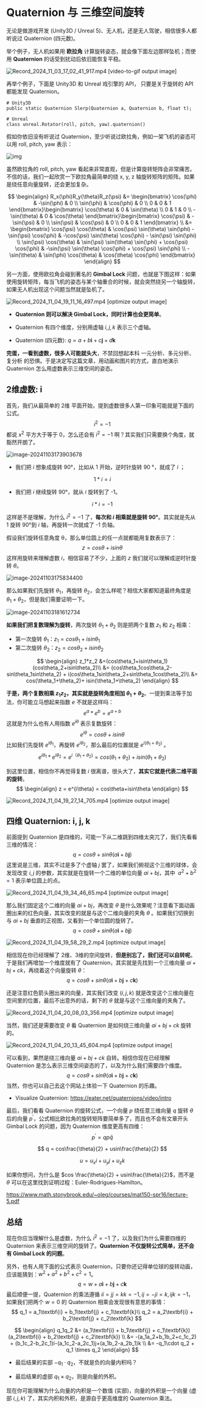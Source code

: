 Quaternion 与 三维空间旋转
=======================

无论是做游戏开发 (Unity3D / Unreal 5)、无人机，还是无人驾驶，相信很多人都听说过 Quaternion (四元数)。

举个例子，无人机如果用 **欧拉角** 计算旋转姿态，就会像下面左边那样坠机；而使用 **Quaternion** 的话受到扰动后依旧能恢复平稳。

![Record_2024_11_03_17_02_41_917.mp4 [video-to-gif output image]](https://doc.wuhanstudio.cc/posts/quaternion_rotate/drone.gif)

再举个例子，下面是 Unity3D 和 Unreal 戏引擎的 API， 只要是关于旋转的 API 都能发现 Quaternion。

```
# Unity3D
public static Quaternion Slerp(Quaternion a, Quaternion b, float t);

# Unreal
class unreal.Rotator(roll, pitch, yaw).quaternion()
```

假如你依旧没有听说过 Quaternion，至少听说过欧拉角，例如一架飞机的姿态可以用 roll, pitch, yaw 表示：

![img](https://doc.wuhanstudio.cc/posts/quaternion_rotate/euler.gif)

虽然欧拉角的 roll, pitch, yaw 看起来非常直观，但是计算旋转矩阵会非常痛苦。不信的话，我们一起欣赏一下欧拉角最简单的绕 x, y, z 轴旋转矩阵的矩阵。如果是绕任意向量旋转，还会更加复杂。

$$
\begin{align}
R_x(\phi)R_y(\theta)R_z(\psi) &= \begin{bmatrix}
\cos(\phi) & -\sin(\phi) & 0 \\
\sin(\phi) & \cos(\phi) & 0 \\
0 & 0 & 1
\end{bmatrix}\begin{bmatrix}
\cos(\theta) & 0 & \sin(\theta) \\
0 & 1 & 0 \\
-\sin(\theta) & 0 & \cos(\theta)
\end{bmatrix}\begin{bmatrix}
\cos(\psi) & -\sin(\psi) & 0 \\
\sin(\psi) & \cos(\psi) & 0 \\
0 & 0 & 1
\end{bmatrix} \\
&= \begin{bmatrix}
\cos(\psi) \cos(\theta) & \cos(\psi) \sin(\theta) \sin(\phi) - \sin(\psi) \cos(\phi) & -\cos(\psi) \sin(\theta) \cos(\phi) - \sin(\psi) \sin(\phi) \\
\sin(\psi) \cos(\theta) & \sin(\psi) \sin(\theta) \sin(\phi) + \cos(\psi) \cos(\phi) & -\sin(\psi) \sin(\theta) \cos(\phi) + \cos(\psi) \sin(\phi) \\
-\sin(\theta) & \sin(\phi) \cos(\theta) & \cos(\theta) \cos(\phi)
\end{bmatrix}
\end{align}
$$

另一方面，使用欧拉角会碰到著名的 **Gimbal Lock** 问题，也就是下图这样：如果使用旋转矩阵，每当飞机的姿态与某个轴重合的时候，就会突然绕另一个轴旋转，如果无人机出现这个问题当然就是坠机了。

![Record_2024_11_04_19_11_16_497.mp4 [optimize output image]](https://doc.wuhanstudio.cc/posts/quaternion_rotate/gimbal_lock.gif)

- **Quaternion 则可以解决 Gimbal Lock，同时计算也会更简单**。

- Quaternion 有四个维度，分别用虚轴 $i, j ,k$ 表示三个虚轴。

- Quaternion (四元数): $q=a+b \textbf{i} + c\textbf{j} + d \textbf{k}$

**完蛋，一看到虚数，很多人可能就头大**，不禁回想起本科 一元分析、多元分析、复分析 的恐惧。于是决定写这篇文章，用动画和图片的方式，直白地演示 Quaternion 怎么用虚数表示三维空间的姿态。



## 2维虚数: i

首先，我们从最简单的 2维 平面开始，提到虚数很多人第一印象可能就是下面的公式。
$$
i^2=-1
$$
都说 $x^2$ 平方大于等于 0，怎么还会有 $i^2=-1$ 啊？其实我们只需要换个角度，就豁然开朗了。

![image-20241103173903678](https://doc.wuhanstudio.cc/posts/quaternion_rotate/image.png)

- 我们把 $i$ 想象成旋转 90°，比如从 1 开始，逆时针旋转 90 °，就成了 $i$ ；

$$
1 * i = i
$$

- 我们把 $i$ 继续旋转 90°，就从 $i$ 旋转到了 -1。

$$
i * i = -1
$$

这样是不是理解，为什么 $i^2=-1$ 了，**每次和 $i$ 相乘就是旋转 90°**。其实就是先从 1 旋转 90°到 $i$ 轴，再旋转一次就成了 -1 负轴。

假设我们旋转任意角度 θ，那么单位圆上的任一点就都能用复数表示了：
$$
z = cos\theta + i sin\theta
$$
这样用旋转来理解虚数 $i$，相信容易了不少，上面的 $z$ 我们就可以理解成逆时针旋转 $\theta$。

![image-20241103175834400](C:\Users\Han\AppData\Roaming\Typora\typora-user-images\image-20241103175834400.png)

那么如果我们先旋转 $\theta_1$，再旋转 $\theta_2$，会怎么样呢？相信大家都知道最终角度是 $\theta_1+\theta_2$，但是我们需要证明一下。

![image-20241103181612734](https://doc.wuhanstudio.cc/posts/quaternion_rotate/plus.png)

**如果我们把复数理解为旋转**，两次旋转 $\theta_1 + \theta_2$ 则是把两个复数 $z_1$ 和 $z_2$ 相乘：

- 第一次旋转 $\theta_1$：$z_1=cos\theta_1+isin\theta_1$
- 第二次旋转 $\theta_2$：$z_2=cos\theta_2+isin\theta_2$

$$
\begin{align}
z_1*z_2
&=(cos\theta_1+isin\theta_1)(cos\theta_2+isin\theta_2)\\
&= (cos\theta_1cos\theta_2-sin\theta_1sin\theta_2) + i(cos\theta_1sin\theta_2+sin\theta_1cos\theta_2)\\
&= cos(\theta_1+\theta_2)+ isin(\theta_1+\theta_2)
\end{align}
$$

**于是，两个复数相乘 $z_1z_2$，其实就是旋转角度相加 $\theta_1 + \theta_2$**。一提到乘法等于加法，你可能立马想起来指数 $e$ 不就是这样吗：
$$
e^{a} * e^{b}=e^{a+b}
$$
这就是为什么也有人用指数 $e^{i\theta}$ 表示复数旋转：
$$
e^{i\theta}=cos\theta + i sin\theta
$$
比如我们先旋转 $e^{i\theta_1}$，再旋转 $e^{i\theta_2}$，那么最后的位置就是 $e^{i(\theta_1+\theta_2)}$ 。
$$
e^{i\theta_1} * e^{i\theta_2}=e^{i（\theta_1+\theta_2)}=cos(\theta_1+\theta_2) + i sin(\theta_1+\theta_2)
$$

到这里位置，相信你不再觉得复数 $i$ 很离谱，很头大了，**其实它就是代表二维平面的旋转**。
$$
\begin{align}
z = e^{i\theta} = cos\theta+isin\theta
\end{align}
$$

![Record_2024_11_04_19_27_14_705.mp4 [optimize output image]](https://doc.wuhanstudio.cc/posts/quaternion_rotate/2d_quaternion.gif)

## 四维 Quaternion: i, j, k

前面提到 Quaternion 是四维的，可能一下从二维跳到四维太突兀了，我们先看看三维的情况：
$$
q = cos\theta + sin\theta(a\textbf{i} + b\textbf{j})
$$
这里说是三维，其实不过是多了个虚轴 $j$ 罢了，如果我们俯视这个三维的球体，会发现改变 $i, j$ 的参数，其实就是在旋转一个二维的单位向量 $ai + bj$，其中 $\ a^2+b^2=1$ 表示单位圆上的点。

![Record_2024_11_04_19_34_46_65.mp4 [optimize output image]](https://doc.wuhanstudio.cc/posts/quaternion_rotate/2d_rotation.gif)

那么我们固定这个二维的向量  $ai + bj$，再改变 $\theta$ 是什么效果呢？注意看下面动画圈出来的红色向量，其实改变的就是与这个二维向量的夹角 $\theta$ 。如果我们切换到与 $ai+bj$ 垂直的正视图，又看到一个单位圆的旋转了。
$$
q = cos\theta + sin\theta(a\textbf{i} + b\textbf{j})
$$

![Record_2024_11_04_19_58_29_2.mp4 [optimize output image]](https://doc.wuhanstudio.cc/posts/quaternion_rotate/3d_quaternion.gif)

相信现在你已经理解了 2维、3维的空间旋转，**但是别忘了，我们还可以自转呢**。于是我们再增加一个维度就有了 Quaternion，其实就是先找到一个三维向量 $ai+bj+ck$，再绕着这个向量旋转 $\theta$：
$$
q = cos\theta + sin\theta (a\textbf{i} + b\textbf{j} + c\textbf{k})
$$

还是注意红色箭头圈出来的向量，其实我们改变 ($i, j, k$) 就是改变这个三维向量在空间里的位置，最后不出意外的话，剩下的 $\theta$ 就是与这个三维向量的夹角了。

![Record_2024_11_04_20_08_03_356.mp4 [optimize output image]](https://doc.wuhanstudio.cc/posts/quaternion_rotate/4d_quaternion.gif)

当然，我们还是需要改变 $\theta$ 看 Quaternion 是如何绕三维向量 $ai+bj+ck$ 旋转的。

![Record_2024_11_04_20_13_45_604.mp4 [optimize output image]](https://doc.wuhanstudio.cc/posts/quaternion_rotate/quaternion_rotate.gif)

可以看到，果然是绕三维向量 $ai+bj+ck$  自转。相信你现在已经理解 Quaternion 是怎么表示三维空间姿态的了，以及为什么我们需要四个维度。
$$
q = cos\theta + sin\theta (a\textbf{i} + b\textbf{j} + c\textbf{k})
$$
当然，你也可以自己去这个网站上体验一下 Quaternion 的乐趣。

- Visualize Quaternion: https://eater.net/quaternions/video/intro

最后，我们看看 Quaternion 的旋转公式，一个向量 $p$ 绕任意三维向量 $q$ 旋转 $\theta$ 后的向量 $p^{'}$，公式相比欧拉角的旋转矩阵要简单多了，而且也不会有文章开头 Gimbal Lock 的问题，因为 Quaternion 维度更高有四维：
$$
p^{'} = qp\bar{q}
$$

$$
q = cos\frac{\theta}{2} + usin\frac{\theta}{2}
$$

$$
u = u_xi+u_yj+u_zk
$$

如果你想问，为什么是 $cos \frac{\theta}{2} + usin\frac{\theta}{2}$，而不是 $\theta$ 可以在这里找到证明过程：Euler-Rodrigues-Hamilton。

https://www.math.stonybrook.edu/~oleg/courses/mat150-spr16/lecture-5.pdf



## 总结

现在你应当理解什么是虚数，为什么 $i^2=-1$ 了，以及我们为什么需要四维的 Quaternion 来表示三维空间的旋转了。**Quaternion 不仅旋转公式简单，还不会有 Gimbal Lock 的问题**。

另外，也有人用下面的公式表示 Quaternion，只要你还记得单位球的旋转动画，应该能猜到：$w^2 + a^2 + b^2 + c^2 = 1$。
$$
q = w + a\textbf{i} + b\textbf{j} + c\textbf{k}
$$
最后顺便一提，Quaternion 的乘法遵循 $ii=jj=kk=-1, ij=-ji=k, ijk=-1$，如果我们把两个 $w=0$ 的 Quaternion 相乘会发现很有意思的事情：
$$
q_1 = a_1\textbf{i} + b_1\textbf{j} + c_1\textbf{k}\\
q_2 = a_2\textbf{i} + b_2\textbf{j} + c_2\textbf{k}
$$

$$
\begin{align}
q_1q_2 &= (a_1\textbf{i} + b_1\textbf{j} + c_1\textbf{k})(a_2\textbf{i} + b_2\textbf{j} + c_2\textbf{k}) \\
&= -(a_1a_2+b_1b_2+c_1c_2) + (b_1c_2-b_2c_1)i-(a_1c_2-a_2c_1)j+(a_1b_2-a_2b_1)k \\
&= -q_1\cdot q_2 + q_1 \times q_2
\end{align}
$$

- 最后结果的实部 $-q_1\cdot q_2$，不就是负的向量内积吗？

- 最后结果的虚部 $q_1 \times q_2$，则是向量的外积。

现在你可能理解为什么向量的内积是一个数值 (实部)，向量的外积是一个向量 (虚部 $i, j, k$) 了，其实内积和外积，是源自于更高维度的 Quaternion 乘法。